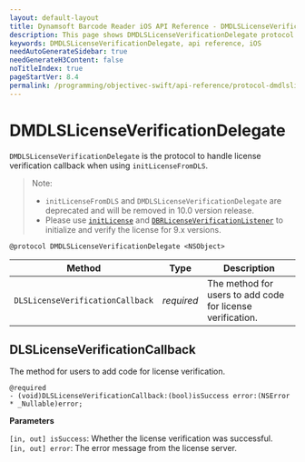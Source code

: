 ```yaml
---
layout: default-layout
title: Dynamsoft Barcode Reader iOS API Reference - DMDLSLicenseVerificationDelegate
description: This page shows DMDLSLicenseVerificationDelegate protocol of Dynamsoft Barcode Reader for iOS SDK.
keywords: DMDLSLicenseVerificationDelegate, api reference, iOS
needAutoGenerateSidebar: true
needGenerateH3Content: false
noTitleIndex: true
pageStartVer: 8.4
permalink: /programming/objectivec-swift/api-reference/protocol-dmdlslicenseverificationdelegate.html
---
```


# DMDLSLicenseVerificationDelegate

`DMDLSLicenseVerificationDelegate` is the protocol to handle license verification callback when using `initLicenseFromDLS`.

> Note:  
>  
> - `initLicenseFromDLS` and `DMDLSLicenseVerificationDelegate` are deprecated and will be removed in 10.0 version release.  
> - Please use [`initLicense`](primary-license.md#initlicense) and [`DBRLicenseVerificationListener`](protocol-dbrlicenseverificationlistener.md) to initialize and verify the license for 9.x versions.

```objc
@protocol DMDLSLicenseVerificationDelegate <NSObject>
```

| Method | Type | Description |
| ------ | ---- | ----------- |
| `DLSLicenseVerificationCallback` | *required* | The method for users to add code for license verification. |

## DLSLicenseVerificationCallback

The method for users to add code for license verification.

```objc
@required
- (void)DLSLicenseVerificationCallback:(bool)isSuccess error:(NSError * _Nullable)error;
```

**Parameters**

`[in, out] isSuccess`: Whether the license verification was successful.  
`[in, out] error`: The error message from the license server.
